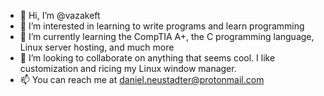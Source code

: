 - 👋 Hi, I’m @vazakeft
- 👀 I’m interested in learning to write programs and learn programming
- 🌱 I’m currently learning the CompTIA A+, the C programming language, Linux server hosting, and much more
- 💞️ I’m looking to collaborate on anything that seems cool. I like customization and ricing my Linux window manager.
- 📫 You can reach me at daniel.neustadter@protonmail.com

<!---
vazakeft/vazakeft is a ✨ special ✨ repository because its `README.md` (this file) appears on your GitHub profile.
You can click the Preview link to take a look at your changes.
--->
